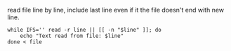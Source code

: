 read file line by line, include last line even if it the file doesn't end with new line.
```
while IFS='' read -r line || [[ -n "$line" ]]; do
    echo "Text read from file: $line"
done < file
```
